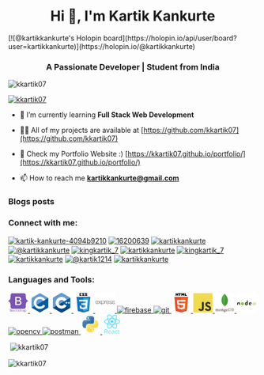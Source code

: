 <h1 align="center">Hi 👋, I'm Kartik Kankurte</h1>
[![@kartikkankurte's Holopin board](https://holopin.io/api/user/board?user=kartikkankurte)](https://holopin.io/@kartikkankurte)
<h3 align="center">A Passionate Developer | Student from India</h3>

<p align="left"> <img src="https://komarev.com/ghpvc/?username=kkartik07&label=Profile%20views&color=0e75b6&style=flat" alt="kkartik07" /> </p>

<p align="left"> <a href="https://github.com/ryo-ma/github-profile-trophy"><img src="https://github-profile-trophy.vercel.app/?username=kkartik07" alt="kkartik07" /></a> </p>

- 🌱 I’m currently learning **Full Stack Web Development**

- 👨‍💻 All of my projects are available at [https://github.com/kkartik07](https://github.com/kkartik07)

- 📄 Check my Portfolio Website :) [https://kkartik07.github.io/portfolio/](https://kkartik07.github.io/portfolio/)

- 📫 How to reach me **kartikkankurte@gmail.com**

### Blogs posts
<!-- BLOG-POST-LIST:START -->
<!-- BLOG-POST-LIST:END -->

<h3 align="left">Connect with me:</h3>
<p align="left">
<a href="https://linkedin.com/in/kartik-kankurte-4094b9210" target="blank"><img align="center" src="https://raw.githubusercontent.com/rahuldkjain/github-profile-readme-generator/master/src/images/icons/Social/linked-in-alt.svg" alt="kartik-kankurte-4094b9210" height="30" width="40" /></a>
<a href="https://stackoverflow.com/users/16200639" target="blank"><img align="center" src="https://raw.githubusercontent.com/rahuldkjain/github-profile-readme-generator/master/src/images/icons/Social/stack-overflow.svg" alt="16200639" height="30" width="40" /></a>
<a href="https://instagram.com/kartikkankurte" target="blank"><img align="center" src="https://raw.githubusercontent.com/rahuldkjain/github-profile-readme-generator/master/src/images/icons/Social/instagram.svg" alt="kartikkankurte" height="30" width="40" /></a>
<a href="https://medium.com/@kartikkankurte" target="blank"><img align="center" src="https://raw.githubusercontent.com/rahuldkjain/github-profile-readme-generator/master/src/images/icons/Social/medium.svg" alt="@kartikkankurte" height="30" width="40" /></a>
<a href="https://www.codechef.com/users/kingkartik_7" target="blank"><img align="center" src="https://cdn.jsdelivr.net/npm/simple-icons@3.1.0/icons/codechef.svg" alt="kingkartik_7" height="30" width="40" /></a>
<a href="https://www.hackerrank.com/kartikkankurte" target="blank"><img align="center" src="https://raw.githubusercontent.com/rahuldkjain/github-profile-readme-generator/master/src/images/icons/Social/hackerrank.svg" alt="kartikkankurte" height="30" width="40" /></a>
<a href="https://codeforces.com/profile/kingkartik_7" target="blank"><img align="center" src="https://raw.githubusercontent.com/rahuldkjain/github-profile-readme-generator/master/src/images/icons/Social/codeforces.svg" alt="kingkartik_7" height="30" width="40" /></a>
<a href="https://www.leetcode.com/kartikkankurte" target="blank"><img align="center" src="https://raw.githubusercontent.com/rahuldkjain/github-profile-readme-generator/master/src/images/icons/Social/leet-code.svg" alt="kartikkankurte" height="30" width="40" /></a>
<a href="https://www.hackerearth.com/@kartik1214" target="blank"><img align="center" src="https://raw.githubusercontent.com/rahuldkjain/github-profile-readme-generator/master/src/images/icons/Social/hackerearth.svg" alt="@kartik1214" height="30" width="40" /></a>
<a href="https://auth.geeksforgeeks.org/user/kartikkankurte" target="blank"><img align="center" src="https://raw.githubusercontent.com/rahuldkjain/github-profile-readme-generator/master/src/images/icons/Social/geeks-for-geeks.svg" alt="kartikkankurte" height="30" width="40" /></a>
</p>

<h3 align="left">Languages and Tools:</h3>
<p align="left"> <a href="https://getbootstrap.com" target="_blank" rel="noreferrer"> <img src="https://raw.githubusercontent.com/devicons/devicon/master/icons/bootstrap/bootstrap-plain-wordmark.svg" alt="bootstrap" width="40" height="40"/> </a> <a href="https://www.cprogramming.com/" target="_blank" rel="noreferrer"> <img src="https://raw.githubusercontent.com/devicons/devicon/master/icons/c/c-original.svg" alt="c" width="40" height="40"/> </a> <a href="https://www.w3schools.com/cpp/" target="_blank" rel="noreferrer"> <img src="https://raw.githubusercontent.com/devicons/devicon/master/icons/cplusplus/cplusplus-original.svg" alt="cplusplus" width="40" height="40"/> </a> <a href="https://www.w3schools.com/css/" target="_blank" rel="noreferrer"> <img src="https://raw.githubusercontent.com/devicons/devicon/master/icons/css3/css3-original-wordmark.svg" alt="css3" width="40" height="40"/> </a> <a href="https://expressjs.com" target="_blank" rel="noreferrer"> <img src="https://raw.githubusercontent.com/devicons/devicon/master/icons/express/express-original-wordmark.svg" alt="express" width="40" height="40"/> </a> <a href="https://firebase.google.com/" target="_blank" rel="noreferrer"> <img src="https://www.vectorlogo.zone/logos/firebase/firebase-icon.svg" alt="firebase" width="40" height="40"/> </a> <a href="https://git-scm.com/" target="_blank" rel="noreferrer"> <img src="https://www.vectorlogo.zone/logos/git-scm/git-scm-icon.svg" alt="git" width="40" height="40"/> </a> <a href="https://www.w3.org/html/" target="_blank" rel="noreferrer"> <img src="https://raw.githubusercontent.com/devicons/devicon/master/icons/html5/html5-original-wordmark.svg" alt="html5" width="40" height="40"/> </a> <a href="https://developer.mozilla.org/en-US/docs/Web/JavaScript" target="_blank" rel="noreferrer"> <img src="https://raw.githubusercontent.com/devicons/devicon/master/icons/javascript/javascript-original.svg" alt="javascript" width="40" height="40"/> </a> <a href="https://www.mongodb.com/" target="_blank" rel="noreferrer"> <img src="https://raw.githubusercontent.com/devicons/devicon/master/icons/mongodb/mongodb-original-wordmark.svg" alt="mongodb" width="40" height="40"/> </a> <a href="https://nodejs.org" target="_blank" rel="noreferrer"> <img src="https://raw.githubusercontent.com/devicons/devicon/master/icons/nodejs/nodejs-original-wordmark.svg" alt="nodejs" width="40" height="40"/> </a> <a href="https://opencv.org/" target="_blank" rel="noreferrer"> <img src="https://www.vectorlogo.zone/logos/opencv/opencv-icon.svg" alt="opencv" width="40" height="40"/> </a> <a href="https://postman.com" target="_blank" rel="noreferrer"> <img src="https://www.vectorlogo.zone/logos/getpostman/getpostman-icon.svg" alt="postman" width="40" height="40"/> </a> <a href="https://www.python.org" target="_blank" rel="noreferrer"> <img src="https://raw.githubusercontent.com/devicons/devicon/master/icons/python/python-original.svg" alt="python" width="40" height="40"/> </a> <a href="https://reactjs.org/" target="_blank" rel="noreferrer"> <img src="https://raw.githubusercontent.com/devicons/devicon/master/icons/react/react-original-wordmark.svg" alt="react" width="40" height="40"/> </a> </p>

<p>&nbsp;<img align="center" src="https://github-readme-stats.vercel.app/api?username=kkartik07&show_icons=true&locale=en" alt="kkartik07" /></p>

<p><img align="center" src="https://github-readme-streak-stats.herokuapp.com/?user=kkartik07&" alt="kkartik07" /></p>
